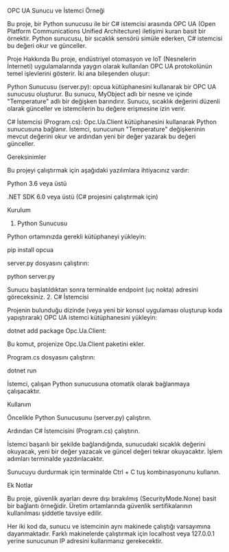 OPC UA Sunucu ve İstemci Örneği

Bu proje, bir Python sunucusu ile bir C# istemcisi arasında OPC UA (Open Platform Communications Unified Architecture) iletişimi kuran basit bir örnektir. Python sunucusu, bir sıcaklık sensörü simüle ederken, 
C# istemcisi bu değeri okur ve günceller.


Proje Hakkında
Bu proje, endüstriyel otomasyon ve IoT (Nesnelerin İnterneti) uygulamalarında yaygın olarak kullanılan OPC UA protokolünün temel işlevlerini gösterir. İki ana bileşenden oluşur:

Python Sunucusu (server.py): opcua kütüphanesini kullanarak bir OPC UA sunucusu oluşturur. Bu sunucu, MyObject adlı bir nesne ve içinde "Temperature" adlı bir değişken barındırır. 
Sunucu, sıcaklık değerini düzenli olarak günceller ve istemcilerin bu değere erişmesine izin verir.

C# İstemcisi (Program.cs): Opc.Ua.Client kütüphanesini kullanarak Python sunucusuna bağlanır. İstemci, sunucunun "Temperature" değişkeninin mevcut değerini okur ve ardından yeni bir değer yazarak bu değeri 
günceller.


Gereksinimler

Bu projeyi çalıştırmak için aşağıdaki yazılımlara ihtiyacınız vardır:

Python 3.6 veya üstü

.NET SDK 6.0 veya üstü (C# projesini çalıştırmak için)


Kurulum

1. Python Sunucusu

Python ortamınızda gerekli kütüphaneyi yükleyin:

pip install opcua

server.py dosyasını çalıştırın:

python server.py

Sunucu başlatıldıktan sonra terminalde endpoint (uç nokta) adresini göreceksiniz.
2. C# İstemcisi

Projenin bulunduğu dizinde (veya yeni bir konsol uygulaması oluşturup koda yapıştırarak) OPC UA istemci kütüphanesini yükleyin:

dotnet add package Opc.Ua.Client:

Bu komut, projenize Opc.Ua.Client paketini ekler.

Program.cs dosyasını çalıştırın:

dotnet run

İstemci, çalışan Python sunucusuna otomatik olarak bağlanmaya çalışacaktır.


Kullanım

Öncelikle Python Sunucusunu (server.py) çalıştırın.

Ardından C# İstemcisini (Program.cs) çalıştırın.

İstemci başarılı bir şekilde bağlandığında, sunucudaki sıcaklık değerini okuyacak, yeni bir değer yazacak ve güncel değeri tekrar okuyacaktır. İşlem adımları terminalde yazdırılacaktır.

Sunucuyu durdurmak için terminalde Ctrl + C tuş kombinasyonunu kullanın.


Ek Notlar

Bu proje, güvenlik ayarları devre dışı bırakılmış (SecurityMode.None) basit bir bağlantı örneğidir. Üretim ortamlarında güvenlik sertifikalarının kullanılması şiddetle tavsiye edilir.

Her iki kod da, sunucu ve istemcinin aynı makinede çalıştığı varsayımına dayanmaktadır. Farklı makinelerde çalıştırmak için localhost veya 127.0.0.1 yerine sunucunun IP adresini kullanmanız gerekecektir.
